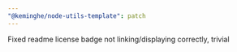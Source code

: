 ```yaml
---
"@keminghe/node-utils-template": patch
---
```


Fixed readme license badge not linking/displaying correctly, trivial
